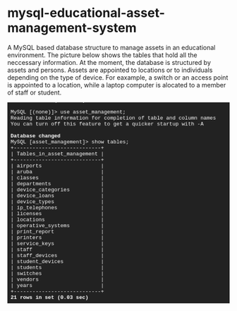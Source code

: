 # mysql-educational-asset-management-system
A MySQL based database structure to manage assets in an educational environment.
The picture below shows the tables that hold all the neccessary information. At the moment, the database is structured by assets and persons. Assets are appointed to locations or to individuals depending on the type of device. For eaxample, a switch or an access point is appointed to a location, while a laptop computer is alocated to a member of staff or student.

![alt text](https://raw.githubusercontent.com/samuel-js/Databases-MySQL-Educational-Asset-Management-System/master/Screenshot%20from%202018-10-28%2021-55-31.png)
      
